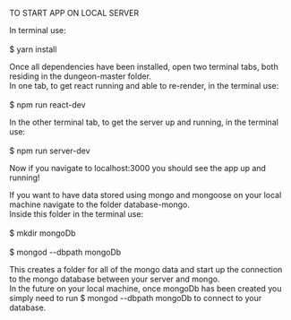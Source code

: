TO START APP ON LOCAL SERVER <br/>

In terminal use:<br/><br/>
  $ yarn install<br/>
  
Once all dependencies have been installed, open two terminal tabs, both residing in the dungeon-master folder.<br/>
In one tab, to get react running and able to re-render, in the terminal use:<br/><br/>
  $ npm run react-dev<br/>
  
In the other terminal tab, to get the server up and running, in the terminal use:<br/><br/>
  $ npm run server-dev<br/>
  
Now if you navigate to localhost:3000 you should see the app up and running!<br/>

If you want to have data stored using mongo and mongoose on your local machine navigate to the folder database-mongo.<br/>
Inside this folder in the terminal use:<br/><br/>
  $ mkdir mongoDb<br/><br/>
  $ mongod --dbpath mongoDb<br/>
  
This creates a folder for all of the mongo data and start up the connection to the mongo database between your server and mongo.<br/>
In the future on your local machine, once mongoDb has been created you simply need to run $ mongod --dbpath mongoDb to connect to your database.
